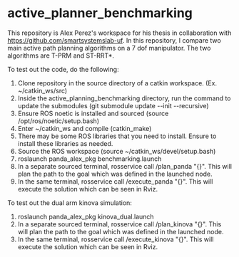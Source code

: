 # active_planner_benchmarking

This repository is Alex Perez's workspace for his thesis in collaboration with https://github.com/smartsystemslab-uf.
In this repository, I compare two main active path planning algorithms on a 7 dof manipulator.
The two algorithms are T-PRM and ST-RRT*.

To test out the code, do the following:
1. Clone repository in the source directory of a catkin workspace. (Ex. ~/catkin_ws/src)
2. Inside the active_planning_benchmarking directory, run the command to update the submodules (git submodule update --init --recursive)
3. Ensure ROS noetic is installed and sourced (source /opt/ros/noetic/setup.bash)
4. Enter ~/catkin_ws and compile (catkin_make)
5. There may be some ROS libraries that you need to install. Ensure to install these libraries as needed.
6. Source the ROS workspace (source ~/catkin_ws/devel/setup.bash)
7. roslaunch panda_alex_pkg benchmarking.launch
8. In a separate sourced terminal, rosservice call /plan_panda "{}". This will plan the path to the goal which was defined in the launched node.
9. In the same terminal, rosservice call /execute_panda "{}". This will execute the solution which can be seen in Rviz.

To test out the dual arm kinova simulation:
1. roslaunch panda_alex_pkg kinova_dual.launch
2. In a separate sourced terminal, rosservice call /plan_kinova "{}". This will plan the path to the goal which was defined in the launched node.
3. In the same terminal, rosservice call /execute_kinova "{}". This will execute the solution which can be seen in Rviz.
